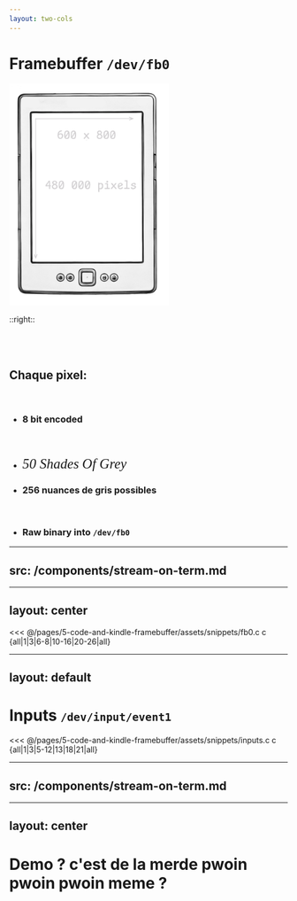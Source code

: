 ```yaml
---
layout: two-cols
---
```


# <span class="doom-gradient">Framebuffer</span> `/dev/fb0`

<img v-click height="300" src="/pages/5-code-and-kindle-framebuffer/assets/k4-resolution.png">


::right::
<br />
<br />
<br /><br />

<v-clicks>

## Chaque pixel:
<br />

- ### 8 bit encoded
<br />

- ### <span class="gidot-easter-egg" v-mark.strike-through="{ color: 'white', strokeWidth:1, iterations: 3, animationDuration: 4000, delay: 1500}" >50 Shades Of Grey</span>
- ### <span>256 nuances de gris possibles</span>

<eight-bit-color-details />

<br />

- ### Raw binary into `/dev/fb0`


</v-clicks>

<style>
@import url('https://fonts.googleapis.com/css2?family=GFS+Didot&display=swap');

img {
    height: 400px;
}

.gidot-easter-egg {
    font-size: 25px;
    font-family: "GFS Didot", serif;
    font-weight: 400;
    font-style: italic;
}
</style>


---
src: /components/stream-on-term.md
---
<!-- dd if=./imageraw of=/dev/fb0 bs=600 count=800  echo 1 > /proc/eink_fb/update_display -->

---
layout: center
---

<<< @/pages/5-code-and-kindle-framebuffer/assets/snippets/fb0.c c {all|1|3|6-8|10-16|20-26|all}

---
layout: default
---
# <span class="doom-gradient">Inputs</span> <code class='title-code'>/dev/input/event1</code>

<<< @/pages/5-code-and-kindle-framebuffer/assets/snippets/inputs.c c {all|1|3|5-12|13|18|21|all}

<style>
.title-code {
    font-size: 0.7em
}
</style>

---
src: /components/stream-on-term.md
---

---
layout: center
---
# Demo ? c'est de la merde pwoin pwoin pwoin meme ? 
